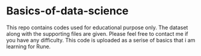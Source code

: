 # Basics-of-data-science
This repo contains codes used for educational purpose only.
The dataset along with the supporting files are given.
Please feel free to contact me if you have any difficulty.
This code is uploaded as a serise of basics that i am learning for Rune.
